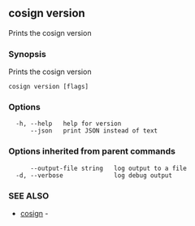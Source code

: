 ## cosign version

Prints the cosign version

### Synopsis

Prints the cosign version

```
cosign version [flags]
```

### Options

```
  -h, --help   help for version
      --json   print JSON instead of text
```

### Options inherited from parent commands

```
      --output-file string   log output to a file
  -d, --verbose              log debug output
```

### SEE ALSO

* [cosign](cosign.md)	 - 


